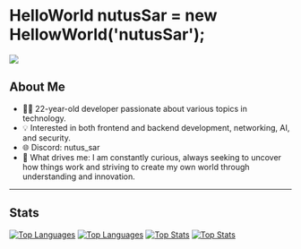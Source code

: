 # HelloWorld nutusSar = new HellowWorld('nutusSar');
![](https://komarev.com/ghpvc/?username=nutusSar)
## About Me
- 👨‍💻 22-year-old developer passionate about various topics in technology.
- 💡 Interested in both frontend and backend development, networking, AI, and security.
- 🌐 Discord: nutus_sar
- 🌟 What drives me: I am constantly curious, always seeking to uncover how things work and striving to create my own world through understanding and innovation.
---
## Stats
[![Top Languages](https://github-readme-stats.vercel.app/api/top-langs/?username=nutusSar&layout=compact&show_icons=true&theme=tokyonight#gh-dark-mode-only)](https://github.com/nutusSar/github-readme-stats#gh-dark-mode-only)
[![Top Languages](https://github-readme-stats.vercel.app/api/top-langs/?username=nutusSar&layout=compact&show_icons=true&theme=catppuccin_latte#gh-light-mode-only)](https://github.com/nutusSar/github-readme-stats#gh-light-mode-only)
[![Top Stats](https://github-readme-stats.vercel.app/api?username=nutusSar&layout=compact&show_icons=true&theme=tokyonight#gh-dark-mode-only)](https://github.com/nutusSar/github-readme-stats#gh-dark-mode-only)
[![Top Stats](https://github-readme-stats.vercel.app/api?username=nutusSar&layout=compact&show_icons=true&theme=catppuccin_latte#gh-light-mode-only)](https://github.com/nutusSar/github-readme-stats#gh-light-mode-only)

